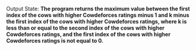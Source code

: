 Output State: **The program returns the maximum value between the first index of the cows with higher Cowdeforces ratings minus 1 and k minus the first index of the cows with higher Cowdeforces ratings, where k is less than or equal to the second index of the cows with higher Cowdeforces ratings, and the first index of the cows with higher Cowdeforces ratings is not equal to 0.**